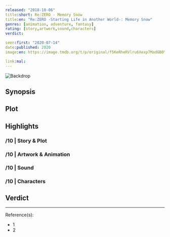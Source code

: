 ```yaml
---
released: "2018-10-06"
title:short: Re:ZERO - Memory Snow
title:en: "Re:ZERO -Starting Life in Another World-: Memory Snow"
genres: [animation, adventure, fantasy]
rating: [story,artwork,sound,characters]
verdict:

seen:first: "2020-07-14"
date:published: 2020
image:en: https://image.tmdb.org/t/p/original/f5KeRheRVlru6Xexp7MadGB0YEd.jpg

link:mal:
---
```


![Backdrop]()

## Synopsis

## Plot

## Highlights

### /10 | Story & Plot

### /10 | Artwork & Animation

### /10 | Sound

### /10 | Characters

## Verdict

<!-- SPOILERS -->

<!-- CLOSING -->

---
Reference(s):

- 1
- 2

